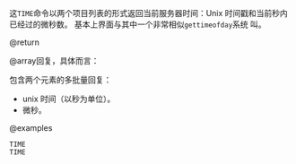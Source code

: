这`TIME`命令以两个项目列表的形式返回当前服务器时间：Unix
时间戳和当前秒内已经过的微秒数。
基本上界面与其中一个非常相似`gettimeofday`系统
叫。

@return

@array回复，具体而言：

包含两个元素的多批量回复：

*   unix 时间（以秒为单位）。
*   微秒。

@examples

```cli
TIME
TIME
```
